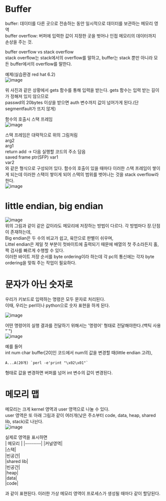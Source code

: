 # Buffer  
buffer: 데이터를 다른 곳으로 전송하는 동안 일시적으로 데이터를 보관하는 메모리 영역  
buffer overflow: 버퍼에 입력한 값이 지정한 곳을 벗어나 인접 메모리의 데이터까지 손상을 주는 것.  

buffer overflow vs stack overflow  
stack overflow는 stack에서의 overflow를 말하고, buffer는 stack 뿐만 아니라 모든 buffer에서의 overflow를 말한다.  

예제(실습환경 red hat 6.2)  
![image](https://user-images.githubusercontent.com/65746019/116011753-9a8e7d00-a661-11eb-8e22-5bfa8a9f9afb.png)  

위 사진과 같은 상황에서 gets 함수를 통해 입력을 받는다. gets 함수는 입력 받는 길이가 정해져 있지 않으므로  
passwd의 20bytes 이상을 받으면 auth 변수까지 값이 넘어가게 된다.(단 segmentfault가 뜨지 않게)  

함수의 호출시 스택 프레임  
![image](https://user-images.githubusercontent.com/65746019/116012344-ebec3b80-a664-11eb-8e13-17af9306b709.png)  

스택 프레임은 대략적으로 위의 그림처림  
arg2  
arg1  
return add -> 다음 실행할 코드의 주소 담음  
saved frame ptr(SFP)
var1  
var2  
와 같은 형식으로 구성되어 있다. 함수의 호출이 있을 때마다 이러한 스택 프레임이 쌓이게 되는데 이러한 스택이 쌓이게 되어 스택의 범위를 벗어나는 것을 stack overflow라 한다.  
![image](https://user-images.githubusercontent.com/65746019/116012238-623c6e00-a664-11eb-8b70-035ce23c7aee.png)  

# little endian, big endian  
![image](https://user-images.githubusercontent.com/65746019/116012969-78e4c400-a668-11eb-97db-fd7a8f9769a6.png)  
위의 그림과 같이 같은 값이라도  메모리에 저장하는 방법이 다르다. 각 방법마다 장.단점이 존재하는데,  
Big endian은 두 수의 비교가 쉽고, 육안으로 판별이 쉬우며,  
Littel endian은 제일 첫 부분이 첫바이트에 출력되기 때문에 배열의 첫 주소라든지 홀,짝 검사를 빠르게 수행할 수 있다.  
이러한 바이트 저장 순서를 byte ordering이라 하는데 각 pc의 통신에는 각자 byte ordering을 맞춰 주는 작업이 필요하다.  


# 문자가 아닌 숫자로  
우리가 키보드로 입력하는 명령은 모두 문자로 처리된다.  
이때, 우리는 perl이나 python으로 숫자 표현을 하게 된다.  

![image](https://user-images.githubusercontent.com/65746019/116041341-0f84a580-a6a8-11eb-8b47-f6dbd822de8d.png)  

어떤 명령어의 실행 결과를 전달하기 위해서는 '명령어' 형태로 전달해야한다.(백틱 사용 "`")  
![image](https://user-images.githubusercontent.com/65746019/116058225-95115100-a6ba-11eb-897f-93b265d3eb52.png)  

예를 들어  
int num
char buffer[20]인 코드에서 num의 값을 변경할 때(little endian 고려),  
```
A...A(20개) `perl -e'print "\x02\x01"`  
```
형태로 값을 변경하면 버퍼를 넘어 int 변수의 값이 변경된다.  


# 메모리 맵  
메모리는 크게 kernel 영역과 user 영역으로 나눌 수 있다.  
user 영역은 또 아래 그림과 같이 여러개(낮은 주소부터 code, data, heap, shared lib, stack)로 나뉜다.  
![image](https://user-images.githubusercontent.com/65746019/116066239-c9890b00-a6c2-11eb-9ed8-81a6cc6b2dd1.png)  

실제로 영역을 표시하면  
| 메모리 | 
|--------|
|커널영역|  
|스택|  
|빈공간|  
|shared lib|  
|빈공간|  
|heap|  
|data|  
|code|  

과 같이 표현된다. 이러한 가상 메모리 영역이 프로세스가 생성될 때마다 같이 할당된다.  


